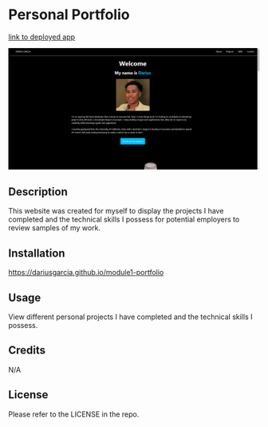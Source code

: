 # Personal Portfolio

[link to deployed app](https://dariusgarcia.github.io/portfolio-vanilla/)

![screenshot of portfolio](./assets/images/port-screenshot.png)

## Description

This website was created for myself to display the projects I have completed and the technical skills I possess for potential employers to review samples of my work.

## Installation

https://dariusgarcia.github.io/module1-portfolio

## Usage

View different personal projects I have completed and the technical skills I possess.

## Credits

N/A

## License

Please refer to the LICENSE in the repo.
